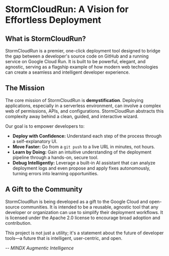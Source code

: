 # StormCloudRun: A Vision for Effortless Deployment

## What is StormCloudRun?

StormCloudRun is a premier, one-click deployment tool designed to bridge the gap between a developer's source code on GitHub and a running service on Google Cloud Run. It is built to be powerful, elegant, and agnostic, serving as a flagship example of how modern web technologies can create a seamless and intelligent developer experience.

## The Mission

The core mission of StormCloudRun is **demystification**. Deploying applications, especially in a serverless environment, can involve a complex web of permissions, APIs, and configurations. StormCloudRun abstracts this complexity away behind a clean, guided, and interactive wizard.

Our goal is to empower developers to:
-   **Deploy with Confidence:** Understand each step of the process through a self-explanatory UI.
-   **Move Faster:** Go from a `git push` to a live URL in minutes, not hours.
-   **Learn by Doing:** Gain an intuitive understanding of the deployment pipeline through a hands-on, secure tool.
-   **Debug Intelligently:** Leverage a built-in AI assistant that can analyze deployment logs and even propose and apply fixes autonomously, turning errors into learning opportunities.

## A Gift to the Community

StormCloudRun is being developed as a gift to the Google Cloud and open-source communities. It is intended to be a reusable, agnostic tool that any developer or organization can use to simplify their deployment workflows. It is licensed under the Apache 2.0 license to encourage broad adoption and contribution.

This project is not just a utility; it's a statement about the future of developer tools—a future that is intelligent, user-centric, and open.

-- _MINDX Augmentic Intelligence_